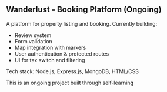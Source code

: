 ## Wanderlust - Booking Platform (Ongoing)
A platform for property listing and booking. Currently building:
- Review system
- Form validation
- Map integration with markers
- User authentication & protected routes
- UI for tax switch and filtering

Tech stack: Node.js, Express.js, MongoDB, HTML/CSS

This is an ongoing project built through self-learning
